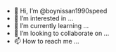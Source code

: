 - 👋 Hi, I’m @boynissan1990speed
- 👀 I’m interested in ...
- 🌱 I’m currently learning ...
- 💞️ I’m looking to collaborate on ...
- 📫 How to reach me ...

<!---
boynissan1990speed/boynissan1990speed is a ✨ special ✨ repository because its `README.md` (this file) appears on your GitHub profile.
You can click the Preview link to take a look at your changes.
--->
